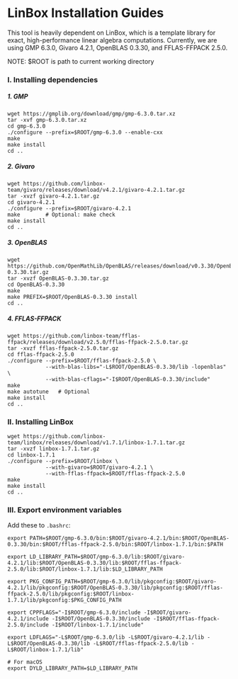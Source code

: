 # LinBox Installation Guides
This tool is heavily dependent on LinBox, which is a template library for exact, high-performance linear algebra computations. Currently, we are using GMP 6.3.0, Givaro 4.2.1, OpenBLAS 0.3.30, and FFLAS-FFPACK 2.5.0. 


NOTE: $ROOT is path to current working directory

### I. Installing dependencies
##### 1. GMP
```shell
wget https://gmplib.org/download/gmp/gmp-6.3.0.tar.xz
tar -xvf gmp-6.3.0.tar.xz
cd gmp-6.3.0
./configure --prefix=$ROOT/gmp-6.3.0 --enable-cxx
make
make install
cd ..
```

##### 2. Givaro
```shell
wget https://github.com/linbox-team/givaro/releases/download/v4.2.1/givaro-4.2.1.tar.gz
tar -xvzf givaro-4.2.1.tar.gz
cd givaro-4.2.1
./configure --prefix=$ROOT/givaro-4.2.1
make        # Optional: make check
make install
cd ..
```

##### 3. OpenBLAS
```shell
wget https://github.com/OpenMathLib/OpenBLAS/releases/download/v0.3.30/OpenBLAS-0.3.30.tar.gz
tar -xvzf OpenBLAS-0.3.30.tar.gz
cd OpenBLAS-0.3.30
make
make PREFIX=$ROOT/OpenBLAS-0.3.30 install
cd ..
```

##### 4. FFLAS-FFPACK
```shell
wget https://github.com/linbox-team/fflas-ffpack/releases/download/v2.5.0/fflas-ffpack-2.5.0.tar.gz
tar -xvzf fflas-ffpack-2.5.0.tar.gz
cd fflas-ffpack-2.5.0
./configure --prefix=$ROOT/fflas-ffpack-2.5.0 \
            --with-blas-libs="-L$ROOT/OpenBLAS-0.3.30/lib -lopenblas" \
            --with-blas-cflags="-I$ROOT/OpenBLAS-0.3.30/include"
make
make autotune   # Optional
make install
cd ..
```

### II. Installing LinBox
```shell
wget https://github.com/linbox-team/linbox/releases/download/v1.7.1/linbox-1.7.1.tar.gz
tar -xvzf linbox-1.7.1.tar.gz
cd linbox-1.7.1
./configure --prefix=$ROOT/linbox \
            --with-givaro=$ROOT/givaro-4.2.1 \
            --with-fflas-ffpack=$ROOT/fflas-ffpack-2.5.0
make
make install
cd ..
```

### III. Export environment variables
Add these to `.bashrc`: 
```shell
export PATH=$ROOT/gmp-6.3.0/bin:$ROOT/givaro-4.2.1/bin:$ROOT/OpenBLAS-0.3.30/bin:$ROOT/fflas-ffpack-2.5.0/bin:$ROOT/linbox-1.7.1/bin:$PATH

export LD_LIBRARY_PATH=$ROOT/gmp-6.3.0/lib:$ROOT/givaro-4.2.1/lib:$ROOT/OpenBLAS-0.3.30/lib:$ROOT/fflas-ffpack-2.5.0/lib:$ROOT/linbox-1.7.1/lib:$LD_LIBRARY_PATH

export PKG_CONFIG_PATH=$ROOT/gmp-6.3.0/lib/pkgconfig:$ROOT/givaro-4.2.1/lib/pkgconfig:$ROOT/OpenBLAS-0.3.30/lib/pkgconfig:$ROOT/fflas-ffpack-2.5.0/lib/pkgconfig:$ROOT/linbox-1.7.1/lib/pkgconfig:$PKG_CONFIG_PATH

export CPPFLAGS="-I$ROOT/gmp-6.3.0/include -I$ROOT/givaro-4.2.1/include -I$ROOT/OpenBLAS-0.3.30/include -I$ROOT/fflas-ffpack-2.5.0/include -I$ROOT/linbox-1.7.1/include"

export LDFLAGS="-L$ROOT/gmp-6.3.0/lib -L$ROOT/givaro-4.2.1/lib -L$ROOT/OpenBLAS-0.3.30/lib -L$ROOT/fflas-ffpack-2.5.0/lib -L$ROOT/linbox-1.7.1/lib"

# For macOS
export DYLD_LIBRARY_PATH=$LD_LIBRARY_PATH
```